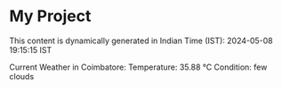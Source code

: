 # My Project

This content is dynamically generated in Indian Time (IST): 2024-05-08 19:15:15 IST


Current Weather in Coimbatore:
Temperature: 35.88 °C
Condition: few clouds

